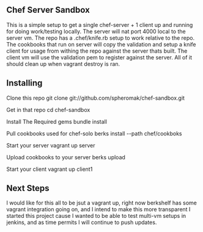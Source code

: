 Chef Server Sandbox
----

This is a simple setup to get a single chef-server + 1 client up and running 
for doing work/testing locally. The server will nat port 4000 local to the 
server vm. The repo has a .chef/knife.rb setup to work relative to the repo.
The cookbooks that run on server will copy the validation and setup a knife 
client for usage from withing the repo against the server thats built. The 
client vm will use the validation pem to register against the server. All of it
should clean up when vagrant destroy is ran. 



Installing
----
Clone this repo
      git clone git://github.com/spheromak/chef-sandbox.git

Get in that repo
      cd chef-sandbox

Install The Required gems
      bundle install

Pull cookbooks used for chef-solo
      berks install --path chef/cookboks

Start your server
      vagrant up server

Upload cookbooks to your server
      berks upload

Start your client
      vagrant up client1

Next Steps
----
  I would like for this all to be jsut a vagrant up, right now berkshelf
has some vagrant integration going on, and I intend to make this more transparent
I started this project cause I wanted to be able to test multi-vm setups in 
jenkins, and as time permits I will continue to push updates.
